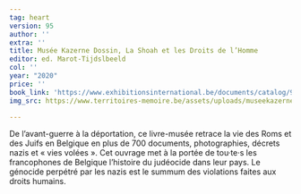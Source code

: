 ```yaml
---
tag: heart
version: 95
author: ''
extra: ''
title: Musée Kazerne Dossin, La Shoah et les Droits de l’Homme
editor: ed. Marot-Tijdslbeeld
col: ''
year: "2020"
price: ''
book_link: 'https://www.exhibitionsinternational.be/documents/catalog/9789490880316.xml?lang=fr&open=FILTER%5CJAAR%5C2019'
img_src: https://www.territoires-memoire.be/assets/uploads/museekazernedossin.jpg

---
```

De l’avant-guerre à la déportation, ce livre-musée retrace la vie des Roms et des Juifs en Belgique en plus de 700 documents, photographies, décrets nazis et « vies volées ». Cet ouvrage met à la portée de tou·te·s les francophones de Belgique l’histoire du judéocide dans leur pays. Le génocide perpétré par les nazis est le summum des violations faites aux droits humains.